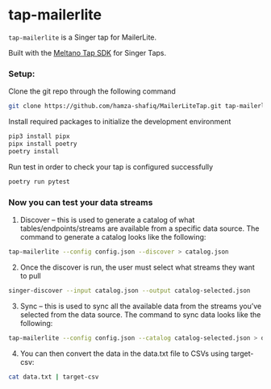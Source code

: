 # tap-mailerlite

`tap-mailerlite` is a Singer tap for MailerLite.

Built with the [Meltano Tap SDK](https://sdk.meltano.com) for Singer Taps.

### Setup:
Clone the git repo through the following command
```bash
git clone https://github.com/hamza-shafiq/MailerLiteTap.git tap-mailerlite
```

Install required packages to initialize the development environment
```bash
pip3 install pipx
pipx install poetry
poetry install
```

Run test in order to check your tap is configured successfully
```bash
poetry run pytest
```

### Now you can test your data streams
1. Discover – this is used to generate a catalog of what tables/endpoints/streams are available from a specific data source. The command to generate a catalog looks like the following:
```bash
tap-mailerlite --config config.json --discover > catalog.json
```

2. Once the discover is run, the user must select what streams they want to pull
```bash
singer-discover --input catalog.json --output catalog-selected.json
```

3. Sync – this is used to sync all the available data from the streams you’ve selected from the data source. The command to sync data looks like the following:
```bash
tap-mailerlite --config config.json --catalog catalog-selected.json > data.txt
```

4. You can then convert the data in the data.txt file to CSVs using target-csv:
```bash
cat data.txt | target-csv
```
